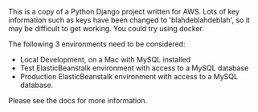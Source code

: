 
This is a copy of a Python Django project written for AWS.   Lots of key information  such as keys have
been changed to 'blahdeblahdeblah', so it may be difficult to get working.   You could try using docker.

The following 3 environments need to be considered:
 - Local Development, on a Mac with MySQL installed
 - Test ElasticBeanstalk environment with access to a MySQL database
 - Production ElasticBeanstalk environment with access to a MySQL database.

 Please see the docs for more information.